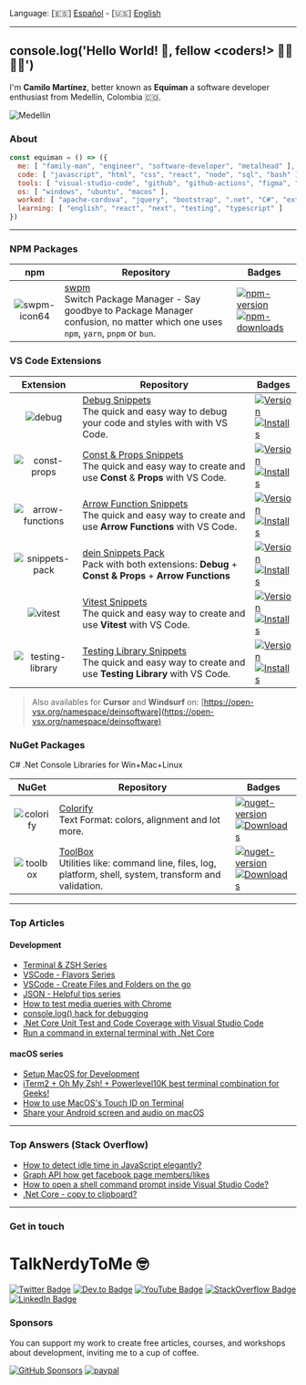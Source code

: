 Language: [🇪🇸] [Español](README-ES.md) - [🇺🇸] [English](README.md)

---

## console.log('Hello World! 👋, fellow <coders!> 👩‍💻👨‍💻')

I'm **Camilo Martínez**, better known as **Equiman** a software developer enthusiast from Medellín, Colombia 🇨🇴.

![Medellin](https://user-images.githubusercontent.com/933393/164779706-9434093e-61cd-4e6e-86a9-5c23ec90b1b1.png)

### About

```javascript
const equiman = () => ({
  me: [ "family-man", "engineer", "software-developer", "metalhead" ],
  code: [ "javascript", "html", "css", "react", "node", "sql", "bash" ],
  tools: [ "visual-studio-code", "github", "github-actions", "figma", "gimp", "sonar-qube" ],
  os: [ "windows", "ubuntu", "macos" ],
  worked: [ "apache-cordova", "jquery", "bootstrap", ".net", "C#", "ext-net", "sql-server", "mysql", "excel-vba"],
  learning: [ "english", "react", "next", "testing", "typescript" ]
})
```

---

### NPM Packages

| npm | Repository | Badges |
| :---: | -------- | ------ |
| ![swpm-icon64](https://raw.githubusercontent.com/deinsoftware/swpm/main/.github/icons/icon_64.png) | [swpm](https://github.com/deinsoftware/swpm)<br/>Switch Package Manager - Say goodbye to Package Manager confusion, no matter which one uses `npm`, `yarn`, `pnpm` or `bun`. | [![npm-version](https://img.shields.io/npm/v/swpm.svg?color=blue)](https://www.npmjs.com/package/swpm)<br/>[![npm-downloads](https://img.shields.io/npm/dt/swpm)](https://www.npmjs.com/package/swpm) |

### VS Code Extensions

| Extension | Repository | Badges |
| :-------: | ---------- | ------ |
| ![debug](https://user-images.githubusercontent.com/933393/177670862-31c779bc-2062-42dd-bb49-d0d705abece3.png) | [Debug Snippets](https://github.com/deinsoftware/vscode-debug-snippets)<br/>The quick and easy way to debug your code and styles with with VS Code. | [![Version](https://img.shields.io/visual-studio-marketplace/v/deinsoftware.debug-snippets.svg)](https://marketplace.visualstudio.com/items?itemName=deinsoftware.debug-snippets)<br/>[![Installs](https://img.shields.io/visual-studio-marketplace/i/deinsoftware.debug-snippets.svg)](https://marketplace.visualstudio.com/items?itemName=deinsoftware.debug-snippets) |
| ![const-props](https://user-images.githubusercontent.com/933393/169392614-1131aedf-6152-4c63-9f73-36cfbfe82b94.png) | [Const & Props Snippets](https://github.com/deinsoftware/vscode-const-props-snippets)<br/>The quick and easy way to create and use **Const** & **Props** with VS Code. | [![Version](https://img.shields.io/visual-studio-marketplace/v/deinsoftware.const-props-snippets.svg)](https://marketplace.visualstudio.com/items?itemName=deinsoftware.const-props-snippets)<br/>[![Installs](https://img.shields.io/visual-studio-marketplace/i/deinsoftware.const-props-snippets.svg)](https://marketplace.visualstudio.com/items?itemName=deinsoftware.const-props-snippets) |
| ![arrow-functions](https://user-images.githubusercontent.com/933393/169668134-08228ce4-ed43-4069-93cf-13dede9ba483.png) | [Arrow Function Snippets](https://github.com/deinsoftware/vscode-arrow-snippets)<br/>The quick and easy way to create and use **Arrow Functions** with VS Code. | [![Version](https://img.shields.io/visual-studio-marketplace/v/deinsoftware.arrow-function-snippets.svg)](https://marketplace.visualstudio.com/items?itemName=deinsoftware.arrow-function-snippets)<br/>[![Installs](https://img.shields.io/visual-studio-marketplace/i/deinsoftware.arrow-function-snippets.svg)](https://marketplace.visualstudio.com/items?itemName=deinsoftware.arrow-function-snippets) |
| ![snippets-pack](https://user-images.githubusercontent.com/933393/169393637-4f583314-8322-4e41-99fb-e9cec60fb82e.png) | [dein Snippets Pack](https://github.com/deinsoftware/vscode-dein-snippets-pack)<br/>Pack with both extensions: **Debug** + **Const & Props** + **Arrow Functions** | [![Version](https://img.shields.io/visual-studio-marketplace/v/deinsoftware.dein-snippets-pack.svg)](https://marketplace.visualstudio.com/items?itemName=deinsoftware.dein-snippets-pack)<br/>[![Installs](https://img.shields.io/visual-studio-marketplace/i/deinsoftware.dein-snippets-pack.svg)](https://marketplace.visualstudio.com/items?itemName=deinsoftware.dein-snippets-pack) |
| ![vitest](https://user-images.githubusercontent.com/933393/221454646-15d4b784-4f32-4c18-a09e-006cdade9f02.png) | [Vitest Snippets](https://github.com/deinsoftware/vscode-vitest-snippets)<br/>The quick and easy way to create and use **Vitest** with VS Code. | [![Version](https://img.shields.io/visual-studio-marketplace/v/deinsoftware.vitest-snippets.svg)](https://marketplace.visualstudio.com/items?itemName=deinsoftware.vitest-snippets)<br/>[![Installs](https://img.shields.io/visual-studio-marketplace/i/deinsoftware.vitest-snippets.svg)](https://marketplace.visualstudio.com/items?itemName=deinsoftware.vitest-snippets) |
| ![testing-library](https://user-images.githubusercontent.com/933393/229695278-93fccdee-3533-45e4-b9c5-c6ef75946d31.png) | [Testing Library Snippets](https://github.com/deinsoftware/vscode-testing-library-snippets)<br/>The quick and easy way to create and use **Testing Library** with VS Code. | [![Version](https://img.shields.io/visual-studio-marketplace/v/deinsoftware.testing-library-snippets.svg)](https://marketplace.visualstudio.com/items?itemName=deinsoftware.testing-library-snippets)<br/>[![Installs](https://img.shields.io/visual-studio-marketplace/i/deinsoftware.testing-library-snippets.svg)](https://marketplace.visualstudio.com/items?itemName=deinsoftware.testing-library-snippets) |

> Also availables for **Cursor** and **Windsurf** on: [https://open-vsx.org/namespace/deinsoftware](https://open-vsx.org/namespace/deinsoftware)

### NuGet Packages

C# .Net Console Libraries for Win+Mac+Linux

| NuGet | Repository | Badges |
| :---: | ---------- | ------ |
| ![colorify](https://user-images.githubusercontent.com/933393/207726829-78ce1466-f8d4-4d6c-8438-bc48407bbaa5.png) | [Colorify](https://github.com/deinsoftware/colorify)<br/>Text Format: colors, alignment and lot more. | [![nuget-version](https://img.shields.io/nuget/v/dein.Colorify.svg)](https://www.nuget.org/packages/dein.Colorify/)<br/>[![Downloads](https://img.shields.io/nuget/dt/dein.Colorify.svg)](https://www.nuget.org/packages/dein.Colorify/) |
| ![toolbox](https://user-images.githubusercontent.com/933393/169667696-63208dab-2a3a-4acc-91c3-0c5fbbb3b08d.png) | [ToolBox](https://github.com/deinsoftware/toolbox)<br/>Utilities like: command line, files, log, platform, shell, system, transform and validation. | [![nuget-version](https://img.shields.io/nuget/v/dein.ToolBox.svg)](https://www.nuget.org/packages/dein.ToolBox/)<br/>[![Downloads](https://img.shields.io/nuget/dt/dein.Toolbox.svg)](https://www.nuget.org/packages/dein.Toolbox/) |

---

### Top Articles

#### Development

- [Terminal & ZSH Series](https://dev.to/equiman/series/11407)
- [VSCode - Flavors Series](https://dev.to/equiman/series/8983)
- [VSCode - Create Files and Folders on the go](https://dev.to/equiman/vscode-create-files-and-folders-on-the-go-2hd6)
- [JSON - Helpful tips series](https://dev.to/equiman/series/64)
- [How to test media queries with Chrome](https://dev.to/equiman/how-to-test-media-queries-with-chrome-5d8c)
- [console.log() hack for debugging](https://dev.to/equiman/console-log-hack-for-debugging-3cfi)
- [.Net Core Unit Test and Code Coverage with Visual Studio Code](https://dev.to/equiman/net-core-unit-test-and-code-coverage-with-visual-studio-code-37bp)
- [Run a command in external terminal with .Net Core](https://dev.to/equiman/run-a-command-in-external-terminal-with-net-core-d4l)

#### macOS series

- [Setup MacOS for Development](https://dev.to/equiman/setup-macos-for-development-3kc2)
- [iTerm2 + Oh My Zsh! + Powerlevel10K best terminal combination for Geeks!](https://dev.to/equiman/iterm2--oh-my-zsh--powerlevel9k-best-terminal-combination-for-geeks-58l5)
- [How to use MacOS's Touch ID on Terminal](https://dev.to/equiman/how-to-use-macos-s-touch-id-on-terminal-5fhg)
- [Share your Android screen and audio on macOS](https://dev.to/equiman/share-your-android-screen-and-audio-on-macos-1p64)

---

### Top Answers (Stack Overflow)

- [How to detect idle time in JavaScript elegantly?](https://stackoverflow.com/questions/667555/how-to-detect-idle-time-in-javascript-elegantly/10126042#10126042)
- [Graph API how get facebook page members/likes](https://stackoverflow.com/questions/14632000/graph-api-how-get-facebook-page-members-likes/37684600#37684600)
- [How to open a shell command prompt inside Visual Studio Code?](https://stackoverflow.com/questions/29981808/how-to-open-a-shell-command-prompt-inside-visual-studio-code/39927190#39927190)
- [.Net Core - copy to clipboard?](https://stackoverflow.com/questions/44205260/net-core-copy-to-clipboard/45338239#45338239)

---

### Get in touch

# TalkNerdyToMe 🤓

[![Twitter Badge](https://img.shields.io/badge/-@equiman-gray?style=flat&labelColor=1DA1F2&logo=twitter&logoColor=white&link=https://twitter.com/equiman)](https://twitter.com/equiman)
[![Dev.to Badge](https://img.shields.io/badge/-@equiman-gray?style=flat&labelColor=0A0A0A&logo=devdotto&logoColor=white&link=https://dev.to/equiman)](https://dev.to/equiman)
[![YouTube Badge](https://img.shields.io/badge/-@equiman-gray?style=flat&labelColor=FF0000&logo=youtube&logoColor=white&link=https://youtube.com/@equiman)](https://youtube.com/@equiman)
[![StackOverflow Badge](https://img.shields.io/badge/-@equiman-gray?style=flat&labelColor=FE7A16&logo=stackoverflow&logoColor=white&link=https://stackoverflow.com/story/equiman)](https://stackoverflow.com/users/812915)
[![LinkedIn Badge](https://img.shields.io/badge/-@equiman-gray?style=flat&labelColor=0077B5&logo=linkedin&logoColor=white&link=https://linkedin.com/in/equiman)](https://linkedin.com/in/equiman)

### Sponsors

You can support my work to create free articles, courses, and workshops about development, inviting me to a cup of coffee.

[![GitHub Sponsors](https://img.shields.io/badge/-GitHub%20Sponsors-gray?style=flat&labelColor=171515&logo=github&logoColor=white&link=https://github.com/sponsors/deinsoftware)](https://github.com/sponsors/deinsoftware)
[![paypal](https://img.shields.io/badge/-PayPal-gray?style=flat&labelColor=00457C&logo=paypal&logoColor=white&link=https://paypal.me/equiman/3)](https://paypal.me/equiman/3)
